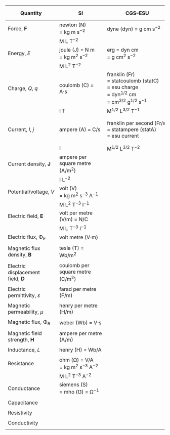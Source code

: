 | Quantity | SI | CGS–ESU | Gaussian | CGS–EMU | Heaviside–Lorentz |
|----------|----|---------|----------|---------|-------------------|
| Force, **F** | newton (N) = kg m s<sup>−2</sup> | dyne (dyn) = g cm s<sup>−2</sup>  |  |  |  |
|              | M L T<sup>−2</sup> |  |  |  |  |
| Energy, _E_ | joule (J) = N m = kg m<sup>2</sup> s<sup>−2</sup> | erg = dyn cm = g cm<sup>2</sup> s<sup>−2</sup>  |  |  |  |
|             | M L<sup>2</sup> T<sup>−2</sup> |  |  |  |  |
| Charge, _Q_, _q_ | coulomb (C) = A⋅s | franklin (Fr) = statcoulomb (statC) = esu charge = dyn<sup>1/2</sup> cm = cm<sup>3/2</sup> g<sup>1/2</sup> s<sup>−1</sup> |  | biot second (Bi⋅s) = abcoulomb (abC) = emu charge = dyne<sup>1/2</sup>⋅s = cm<sup>1/2</sup> g<sup>1/2</sup> |  |
|                  | I T | M<sup>1/2</sup> L<sup>3/2</sup> T<sup>−1</sup> |  | M<sup>1/2</sup> L<sup>1/2</sup> |  |
| Current, _I_, _j_ | ampere (A) = C/s | franklin per second (Fr/s) = statampere (statA) = esu current |  | biot (Bi) = abampere (abA) = emu current = dyne<sup>1/2</sup> |  |
|                   | I | M<sup>1/2</sup> L<sup>3/2</sup> T<sup>−2</sup> |  | M<sup>1/2</sup> L<sup>1/2</sup> T<sup>−1</sup> |  |
| Current density, **J** | ampere per square metre (A/m<sup>2</sup>) |  |  |  |  |
|                        | I L<sup>−2</sup> |  |  |  |  |
| Potential/voltage, _V_ | volt (V) = kg m<sup>2</sup> s<sup>−3</sup> A<sup>−1</sup> |  |  |  |  |
|                        | M L<sup>2</sup> T<sup>−3</sup> I<sup>−1</sup>  |  |  |  |  |
| Electric field, **E** | volt per metre (V/m) = N/C |  |  |  |  |
|                       | M L T<sup>−3</sup> I<sup>−1</sup> |  |  |  |  |
| Electric flux, Φ<sub>_E_</sub> | volt metre (V⋅m) |  |  |  |  |
|                                |  |  |  |  |  |
| Magnetic flux density, **B** | tesla (T) = Wb/m<sup>2</sup> |  |  |  |  |
|                              |  |  |  |  |  |
| Electric displacement field, **D** | coulomb per square metre (C/m<sup>2</sup>) |  |  |  |  |
|                                    |  |  |  |  |  |
| Electric permittivity, _ε_ | farad per metre (F/m) |  |  |  |  |
|                            |  |  |  |  |  |
| Magnetic permeability, _μ_ | henry per metre (H/m) |  |  |  |  |
|                            |  |  |  |  |  |
| Magnetic flux, Φ<sub>_B_</sub> | weber (Wb) = V⋅s |  |  |  |  |
|                                |  |  |  |  |  |
| Magnetic field strength, **H** | ampere per metre (A/m) |  |  |  |  |
|                                |  |  |  |  |  |
| Inductance, _L_ | henry (H) = Wb/A |  |  |  |  |
|                 |  |  |  |  |  |
| Resistance | ohm (Ω) = V/A = kg m<sup>2</sup> s<sup>−3</sup> A<sup>−2</sup> |  |  |  |  |
|            | M L<sup>2</sup> T<sup>−3</sup> A<sup>−2</sup> |  |  |  |  |
| Conductance | siemens (S) = mho (℧) = Ω<sup>−1</sup> |  |  |  |  |
|             |  |  |  |  |  |
| Capacitance |  |  |  |  |  |
|             |  |  |  |  |  |
| Resistivity |  |  |  |  |  |
|             |  |  |  |  |  |
| Conductivity |  |  |  |  |  |
|              |  |  |  |  |  |
